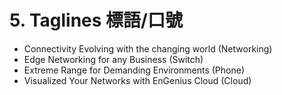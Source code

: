 # 5. Taglines 標語/口號

* Connectivity Evolving with the changing world \(Networking\)
* Edge Networking for any Business \(Switch\)
* Extreme Range for Demanding Environments \(Phone\)
* Visualized Your Networks with EnGenius Cloud \(Cloud\)



